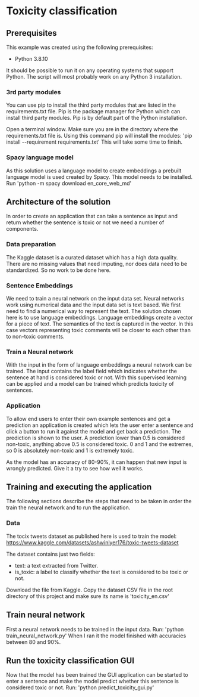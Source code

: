# Toxicity classification

## Prerequisites

This example was created using the following prerequisites:
- Python 3.8.10

It should be possible to run it on any operating systems that support Python.
The script will most probably work on any Python 3 installation.

### 3rd party modules

You can use pip to install the third party modules that are listed in the requirements.txt file. Pip is the package manager for Python which can install third party modules. Pip is by default part of the Python installation.

Open a terminal window.
Make sure you are in the directory where the requirements.txt file is.
Using this command pip will install the modules:
'pip install --requirement requirements.txt'
This will take some time to finish.

### Spacy language model

As this solution uses a language model to create embeddings a prebuilt language model is used created by Spacy. This model needs to be installed.
Run 'python -m spacy download en_core_web_md'

## Architecture of the solution

In order to create an application that can take a sentence as input and return whether the sentence is toxic or not we need a number of components.

### Data preparation
The Kaggle dataset is a curated dataset which has a high data quality. There are no missing values that need imputing, nor does data need to be standardized. So no work to be done here.

### Sentence Embeddings
We need to train a neural network on the input data set. Neural networks work using numerical data and the input data set is text based. We first need to find a numerical way to represent the text.
The solution chosen here is to use language embeddings. Language embeddings create a vector for a piece of text. The semantics of the text is captured in the vector. In this case vectors representing toxic comments will be closer to each other than to non-toxic comments.

### Train a Neural network
With the input in the form of language embeddings a neural network can be trained. The input contains the label field which indicates whether the sentence at hand is considered toxic or not. With this supervised learning can be applied and a model can be trained which predicts toxicity of sentences.

### Application
To allow end users to enter their own example sentences and get a prediction an application is created which lets the user enter a sentence and click a button to run it against the model and get back a prediction. The prediction is shown to the user. A prediction lower than 0.5 is considered non-toxic, anything above 0.5 is considered toxic. 0 and 1 and the extremes, so 0 is absolutely non-toxic and 1 is extremely toxic.

As the model has an accuracy of 80-90%, it can happen that new input is wrongly predicted. Give it a try to see how well it works.

## Training and executing the application

The following sections describe the steps that need to be taken in order the train the neural network and to run the application.

### Data

The tocix tweets dataset as published here is used to train the model:
https://www.kaggle.com/datasets/ashwiniyer176/toxic-tweets-dataset

The dataset contains just two fields:
- text: a text extracted from Twitter.
- is_toxic: a label to classify whether the text is considered to be toxic or not.

Download the file from Kaggle. Copy the dataset CSV file in the root directory of this project and make sure its name is 'toxicity_en.csv'

## Train neural network

First a neural network needs to be trained in the input data.
Run: 'python train_neural_network.py'
When I ran it the model finished with accuracies between 80 and 90%.

## Run the toxicity classification GUI

Now that the model has been trained the GUI application can be started to enter a sentence and make the model predict whether this sentence is considered toxic or not.
Run: 'python predict_toxicity_gui.py'

